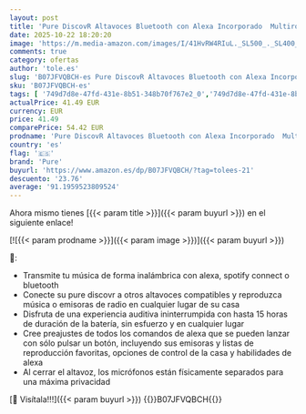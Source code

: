 ```yaml
---
layout: post
title: 'Pure DiscovR Altavoces Bluetooth con Alexa Incorporado  Multiroom  Carga rápida  Sonido de 360 Grados  15 Horas de duración de la batería  Radio por Internet y privacidad Mejorada Grafito/Negro'
date: 2025-10-22 18:20:20
image: 'https://m.media-amazon.com/images/I/41HvRW4RIuL._SL500_._SL400_.jpg'
comments: true
category: ofertas
author: 'tole.es'
slug: 'B07JFVQBCH-es Pure DiscovR Altavoces Bluetooth con Alexa Incorporado...'
sku: 'B07JFVQBCH-es'
tags: [ '749d7d8e-47fd-431e-8b51-348b70f767e2_0','749d7d8e-47fd-431e-8b51-348b70f767e2_4001','Accesorios de audio y vídeo portátil','Altavoces portátiles Bluetooth','Altavoces portátiles y altavoces con puerto dock','Arborist Merchandising Root','Audio y vídeo portátil','Electrónica','Electrónica Outlet','Self Service','Special Features Stores','alexa','pure','🇪🇸', ]
actualPrice: 41.49 EUR
currency: EUR
price: 41.49
comparePrice: 54.42 EUR
prodname: 'Pure DiscovR Altavoces Bluetooth con Alexa Incorporado  Multiroom  Carga rápida  Sonido de 360 Grados  15 Horas de duración de la batería  Radio por Internet y privacidad Mejorada Grafito/Negro'
country: 'es'
flag: '🇪🇸'
brand: 'Pure'
buyurl: 'https://www.amazon.es/dp/B07JFVQBCH/?tag=tolees-21'
descuento: '23.76'
average: '91.1959523809524'
---
```


Ahora mismo tienes [{{< param title >}}]({{< param buyurl >}}) en el siguiente enlace!

[![{{< param prodname >}}]({{< param image >}})]({{< param buyurl >}})

🔎:

- Transmite tu música de forma inalámbrica con alexa, spotify connect o bluetooth
- Conecte su pure discovr a otros altavoces compatibles y reproduzca música o emisoras de radio en cualquier lugar de su casa
- Disfruta de una experiencia auditiva ininterrumpida con hasta 15 horas de duración de la batería, sin esfuerzo y en cualquier lugar
- Cree preajustes de todos los comandos de alexa que se pueden lanzar con sólo pulsar un botón, incluyendo sus emisoras y listas de reproducción favoritas, opciones de control de la casa y habilidades de alexa
- Al cerrar el altavoz, los micrófonos están físicamente separados para una máxima privacidad

[🛒 Visítala!!!]({{< param buyurl >}})
{{<world>}}B07JFVQBCH{{</world>}}
